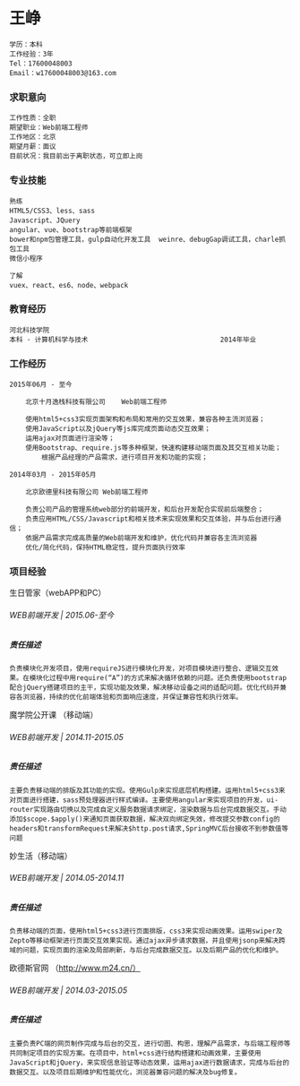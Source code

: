# 王峥 
```
学历：本科
工作经验：3年
Tel：17600048003	
Email：w17600048003@163.com
```
### 求职意向
```
工作性质：全职
期望职业：Web前端工程师
工作地区：北京
期望月薪：面议
目前状况：我目前出于离职状态，可立即上岗
```

### 专业技能
```
熟练	
HTML5/CSS3、less、sass
Javascript、JQuery
angular、vue、bootstrap等前端框架
bower和npm包管理工具，gulp自动化开发工具	weinre、debugGap调试工具，charle抓包工具	
微信小程序

了解	
vuex、react、es6、node、webpack
```

	
### 教育经历
```
河北科技学院
本科 · 计算机科学与技术                                 2014年毕业
```

	
### 工作经历	
```
2015年06月 - 至今
	
	北京十月逸栈科技有限公司 	Web前端工程师
	
	使用html5+css3实现页面架构和布局和常用的交互效果，兼容各种主流浏览器；
	使用JavaScript以及jQuery等js库完成页面动态交互效果；
	运用ajax对页面进行渲染等；
	使用Bootstrap、require.js等多种框架，快速构建移动端页面及其交互相关功能；
        根据产品经理的产品需求，进行项目开发和功能的实现；
```

	
	
```
2014年03月 - 2015年05月
	
	北京欧德里科技有限公司	Web前端工程师
	
	负责公司产品的管理系统web部分的前端开发，和后台开发配合实现前后端整合；
	负责应用HTML/CSS/Javascript和相关技术来实现效果和交互体验，并与后台进行通信；
	依据产品需求完成高质量的Web前端开发和维护，优化代码并兼容各主流浏览器
	优化/简化代码，保持HTML稳定性，提升页面执行效率
```

	
### 项目经验	

生日管家（webAPP和PC）
	
###### WEB前端开发	| 2015.06-至今 
	
##### 责任描述



``
负责模块化开发项目，使用requireJS进行模块化开发，对项目模块进行整合、逻辑交互效果。在模块化过程中用require(“A”)的方式来解决循环依赖的问题。还负责使用bootstrap配合jQuery搭建项目的主干，实现功能及效果，解决移动设备之间的适配问题。优化代码并兼容各浏览器，持续的优化前端体验和页面响应速度，并保证兼容性和执行效率。
``




	

魔学院公开课 （移动端）   
	
###### WEB前端开发	| 2014.11-2015.05 
	
##### 责任描述


``
主要负责移动端的排版及其功能的实现。使用Gulp来实现底层机构搭建。运用html5+css3来对页面进行搭建，sass预处理器进行样式编译。主要使用angular来实现项目的开发，ui-router实现路由切换以及完成自定义服务数据请求绑定，渲染数据与后台完成数据交互。手动添加$scope.$apply()来通知页面获取数据，解决双向绑定失效，修改提交参数config的headers和transformRequest来解决$http.post请求,SpringMVC后台接收不到参数值等问题
``



	

妙生活（移动端）
	
###### 	WEB前端开发	| 2014.05-2014.11
	
##### 责任描述

``
负责移动端的页面，使用html5+css3进行页面排版，css3来实现动画效果。运用swiper及Zepto等移动框架进行页面交互效果实现。通过ajax异步请求数据，并且使用jsonp来解决跨域的问题，实现页面的渲染及局部刷新，与后台完成数据交互。以及后期产品的优化和维护。
``







欧德斯官网 （http://www.m24.cn/）
	
###### 	WEB前端开发	| 2014.03-2015.05
	
##### 责任描述


``
主要负责PC端的网页制作完成与后台的交互，进行切图、构思，理解产品需求，与后端工程师等共同制定项目的实现方案。在项目中，html+css进行结构搭建和动画效果，主要使用JavaScript和jQuery，来实现信息验证等动态效果，运用ajax进行数据请求，完成与后台的数据交互。以及项目后期维护和性能优化，浏览器兼容问题的解决及bug修复。
``






